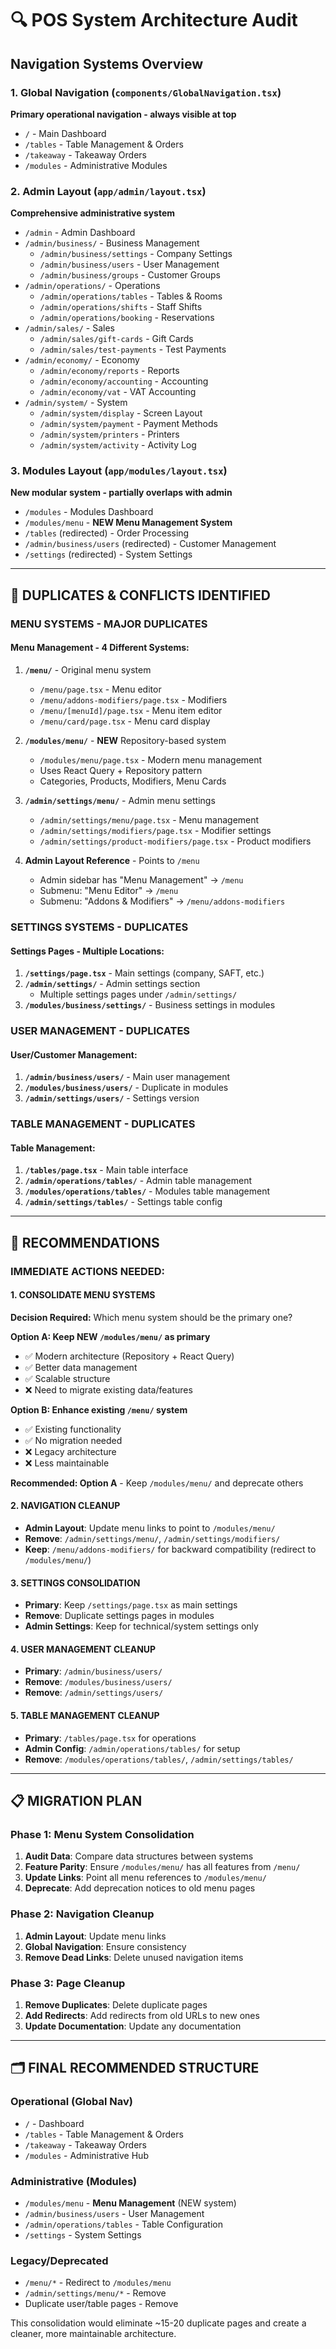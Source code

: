 # 🔍 POS System Architecture Audit

## Navigation Systems Overview

### 1. **Global Navigation** (`components/GlobalNavigation.tsx`)
**Primary operational navigation - always visible at top**
- `/` - Main Dashboard
- `/tables` - Table Management & Orders
- `/takeaway` - Takeaway Orders
- `/modules` - Administrative Modules

### 2. **Admin Layout** (`app/admin/layout.tsx`)
**Comprehensive administrative system**
- `/admin` - Admin Dashboard
- `/admin/business/` - Business Management
  - `/admin/business/settings` - Company Settings
  - `/admin/business/users` - User Management
  - `/admin/business/groups` - Customer Groups
- `/admin/operations/` - Operations
  - `/admin/operations/tables` - Tables & Rooms
  - `/admin/operations/shifts` - Staff Shifts
  - `/admin/operations/booking` - Reservations
- `/admin/sales/` - Sales
  - `/admin/sales/gift-cards` - Gift Cards
  - `/admin/sales/test-payments` - Test Payments
- `/admin/economy/` - Economy
  - `/admin/economy/reports` - Reports
  - `/admin/economy/accounting` - Accounting
  - `/admin/economy/vat` - VAT Accounting
- `/admin/system/` - System
  - `/admin/system/display` - Screen Layout
  - `/admin/system/payment` - Payment Methods
  - `/admin/system/printers` - Printers
  - `/admin/system/activity` - Activity Log

### 3. **Modules Layout** (`app/modules/layout.tsx`)
**New modular system - partially overlaps with admin**
- `/modules` - Modules Dashboard
- `/modules/menu` - **NEW Menu Management System**
- `/tables` (redirected) - Order Processing
- `/admin/business/users` (redirected) - Customer Management
- `/settings` (redirected) - System Settings

---

## 🚨 **DUPLICATES & CONFLICTS IDENTIFIED**

### **MENU SYSTEMS - MAJOR DUPLICATES**

#### **Menu Management - 4 Different Systems:**
1. **`/menu/`** - Original menu system
   - `/menu/page.tsx` - Menu editor
   - `/menu/addons-modifiers/page.tsx` - Modifiers
   - `/menu/[menuId]/page.tsx` - Menu item editor
   - `/menu/card/page.tsx` - Menu card display

2. **`/modules/menu/`** - **NEW** Repository-based system
   - `/modules/menu/page.tsx` - Modern menu management
   - Uses React Query + Repository pattern
   - Categories, Products, Modifiers, Menu Cards

3. **`/admin/settings/menu/`** - Admin menu settings
   - `/admin/settings/menu/page.tsx` - Menu management
   - `/admin/settings/modifiers/page.tsx` - Modifier settings
   - `/admin/settings/product-modifiers/page.tsx` - Product modifiers

4. **Admin Layout Reference** - Points to `/menu`
   - Admin sidebar has "Menu Management" → `/menu`
   - Submenu: "Menu Editor" → `/menu`
   - Submenu: "Addons & Modifiers" → `/menu/addons-modifiers`

### **SETTINGS SYSTEMS - DUPLICATES**

#### **Settings Pages - Multiple Locations:**
1. **`/settings/page.tsx`** - Main settings (company, SAFT, etc.)
2. **`/admin/settings/`** - Admin settings section
   - Multiple settings pages under `/admin/settings/`
3. **`/modules/business/settings/`** - Business settings in modules

### **USER MANAGEMENT - DUPLICATES**

#### **User/Customer Management:**
1. **`/admin/business/users/`** - Main user management
2. **`/modules/business/users/`** - Duplicate in modules
3. **`/admin/settings/users/`** - Settings version

### **TABLE MANAGEMENT - DUPLICATES**

#### **Table Management:**
1. **`/tables/page.tsx`** - Main table interface
2. **`/admin/operations/tables/`** - Admin table management
3. **`/modules/operations/tables/`** - Modules table management
4. **`/admin/settings/tables/`** - Settings table config

---

## 🎯 **RECOMMENDATIONS**

### **IMMEDIATE ACTIONS NEEDED:**

#### **1. CONSOLIDATE MENU SYSTEMS**
**Decision Required:** Which menu system should be the primary one?

**Option A: Keep NEW `/modules/menu/` as primary**
- ✅ Modern architecture (Repository + React Query)
- ✅ Better data management
- ✅ Scalable structure
- ❌ Need to migrate existing data/features

**Option B: Enhance existing `/menu/` system**
- ✅ Existing functionality
- ✅ No migration needed
- ❌ Legacy architecture
- ❌ Less maintainable

**Recommended: Option A** - Keep `/modules/menu/` and deprecate others

#### **2. NAVIGATION CLEANUP**
- **Admin Layout**: Update menu links to point to `/modules/menu/`
- **Remove**: `/admin/settings/menu/`, `/admin/settings/modifiers/`
- **Keep**: `/menu/addons-modifiers/` for backward compatibility (redirect to `/modules/menu/`)

#### **3. SETTINGS CONSOLIDATION**
- **Primary**: Keep `/settings/page.tsx` as main settings
- **Remove**: Duplicate settings pages in modules
- **Admin Settings**: Keep for technical/system settings only

#### **4. USER MANAGEMENT CLEANUP**
- **Primary**: `/admin/business/users/`
- **Remove**: `/modules/business/users/`
- **Remove**: `/admin/settings/users/`

#### **5. TABLE MANAGEMENT CLEANUP**
- **Primary**: `/tables/page.tsx` for operations
- **Admin Config**: `/admin/operations/tables/` for setup
- **Remove**: `/modules/operations/tables/`, `/admin/settings/tables/`

---

## 📋 **MIGRATION PLAN**

### **Phase 1: Menu System Consolidation**
1. **Audit Data**: Compare data structures between systems
2. **Feature Parity**: Ensure `/modules/menu/` has all features from `/menu/`
3. **Update Links**: Point all menu references to `/modules/menu/`
4. **Deprecate**: Add deprecation notices to old menu pages

### **Phase 2: Navigation Cleanup**
1. **Admin Layout**: Update menu links
2. **Global Navigation**: Ensure consistency
3. **Remove Dead Links**: Delete unused navigation items

### **Phase 3: Page Cleanup**
1. **Remove Duplicates**: Delete duplicate pages
2. **Add Redirects**: Add redirects from old URLs to new ones
3. **Update Documentation**: Update any documentation

---

## 🗂️ **FINAL RECOMMENDED STRUCTURE**

### **Operational (Global Nav)**
- `/` - Dashboard
- `/tables` - Table Management & Orders
- `/takeaway` - Takeaway Orders
- `/modules` - Administrative Hub

### **Administrative (Modules)**
- `/modules/menu` - **Menu Management** (NEW system)
- `/admin/business/users` - User Management
- `/admin/operations/tables` - Table Configuration
- `/settings` - System Settings

### **Legacy/Deprecated**
- `/menu/*` - Redirect to `/modules/menu`
- `/admin/settings/menu/*` - Remove
- Duplicate user/table pages - Remove

This consolidation would eliminate ~15-20 duplicate pages and create a cleaner, more maintainable architecture.
